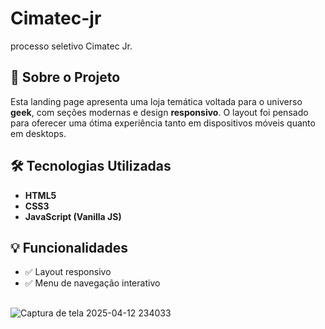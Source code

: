 # Cimatec-jr
processo seletivo Cimatec Jr.

## 📄 Sobre o Projeto

Esta landing page apresenta uma loja temática voltada para o universo **geek**, com seções modernas e design **responsivo**. O layout foi pensado para oferecer uma ótima experiência tanto em dispositivos móveis quanto em desktops.

## 🛠️ Tecnologias Utilizadas

- **HTML5**
- **CSS3**
- **JavaScript (Vanilla JS)**

## 💡 Funcionalidades

- ✅ Layout responsivo
- ✅ Menu de navegação interativo

##
![Captura de tela 2025-04-12 234033](https://github.com/user-attachments/assets/186c20fe-8202-45d8-8ac9-6bde541c2732)
